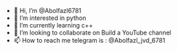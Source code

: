 - 👋 Hi, I’m @Abolfazl6781
- 👀 I’m interested in python
- 🌱 I’m currently learning c++
- 💞️ I’m looking to collaborate on Build a YouTube channel
- 📫 How to reach me telegram is : @Abolfazl_jvd_6781

<!---
Abolfazl6781/Abolfazl6781 is a ✨ special ✨ repository because its `README.md` (this file) appears on your GitHub profile.
You can click the Preview link to take a look at your changes.
--->
